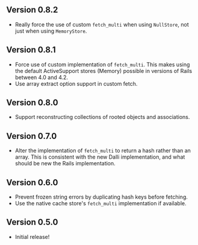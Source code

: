 ## Version 0.8.2

* Really force the use of custom `fetch_multi` when using `NullStore`, not just
  when using `MemoryStore`.

## Version 0.8.1

* Force use of custom implementation of `fetch_multi`. This makes using the
  default ActiveSupport stores (Memory) possible in versions of Rails between
  4.0 and 4.2.
* Use array extract option support in custom fetch.

## Version 0.8.0

* Support reconstructing collections of rooted objects and associations.

## Version 0.7.0

* Alter the implementation of `fetch_multi` to return a hash rather than an
  array. This is consistent with the new Dalli implementation, and what should
  be new the Rails implementation.

## Version 0.6.0

* Prevent frozen string errors by duplicating hash keys before fetching.
* Use the native cache store's `fetch_multi` implementation if available.

## Version 0.5.0

* Initial release!
